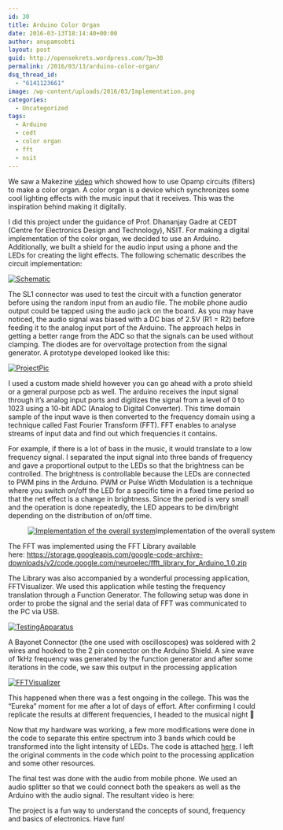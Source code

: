 ```yaml
---
id: 30
title: Arduino Color Organ
date: 2016-03-13T18:14:40+00:00
author: anupamsobti
layout: post
guid: http://opensekrets.wordpress.com/?p=30
permalink: /2016/03/13/arduino-color-organ/
dsq_thread_id:
  - "6141123661"
image: /wp-content/uploads/2016/03/Implementation.png
categories:
  - Uncategorized
tags:
  - Arduino
  - cedt
  - color organ
  - fft
  - nsit
---
```

We saw a Makezine <a href="http://makezine.com/2013/05/16/use-op-amps-to-make-a-led-color-organ/" target="_blank">video</a> which showed how to use Opamp circuits (filters) to make a color organ. A color organ is a device which synchronizes some cool lighting effects with the music input that it receives. This was the inspiration behind making it digitally.

I did this project under the guidance of Prof. Dhananjay Gadre at CEDT (Centre for Electronics Design and Technology), NSIT. For making a digital implementation of the color organ, we decided to use an Arduino. Additionally, we built a shield for the audio input using a phone and the LEDs for creating the light effects. The following schematic describes the circuit implementation:

<a href="/2016/03/13/arduino-color-organ/schematic/" rel="attachment wp-att-200"><img class="alignnone wp-image-200 size-full" src="/wp-content/uploads/2016/03/Schematic.png" alt="Schematic" width="1048" height="473" srcset="/wp-content/uploads/2016/03/Schematic.png 1048w, /wp-content/uploads/2016/03/Schematic-300x135.png 300w, /wp-content/uploads/2016/03/Schematic-768x347.png 768w, /wp-content/uploads/2016/03/Schematic-1024x462.png 1024w, /wp-content/uploads/2016/03/Schematic-700x316.png 700w" sizes="(max-width: 1048px) 100vw, 1048px" /></a>

The SL1 connector was used to test the circuit with a function generator before using the random input from an audio file. The mobile phone audio output could be tapped using the audio jack on the board. As you may have noticed, the audio signal was biased with a DC bias of 2.5V (R1 = R2) before feeding it to the analog input port of the Arduino. The approach helps in getting a better range from the ADC so that the signals can be used without clamping. The diodes are for overvoltage protection from the signal generator. A prototype developed looked like this:

<a href="/2016/03/13/arduino-color-organ/projectpic/" rel="attachment wp-att-201"><img class="alignnone wp-image-201 size-full" src="/wp-content/uploads/2016/03/ProjectPic.png" alt="ProjectPic" width="511" height="348" srcset="/wp-content/uploads/2016/03/ProjectPic.png 511w, /wp-content/uploads/2016/03/ProjectPic-300x204.png 300w" sizes="(max-width: 511px) 100vw, 511px" /></a>

I used a custom made shield however you can go ahead with a proto shield or a general purpose pcb as well. The arduino receives the input signal through it&#8217;s analog input ports and digitizes the signal from a level of 0 to 1023 using a 10-bit ADC (Analog to Digital Converter). This time domain sample of the input wave is then converted to the frequency domain using a technique called Fast Fourier Transform (FFT). FFT enables to analyse streams of input data and find out which frequencies it contains.

For example, if there is a lot of bass in the music, it would translate to a low frequency signal. I separated the input signal into three bands of frequency and gave a proportional output to the LEDs so that the brightness can be controlled. The brightness is controllable because the LEDs are connected to PWM pins in the Arduino. PWM or Pulse Width Modulation is a technique where you switch on/off the LED for a specific time in a fixed time period so that the net effect is a change in brightness. Since the period is very small and the operation is done repeatedly, the LED appears to be dim/bright depending on the distribution of on/off time.<figure id="attachment_202" style="width: 575px" class="wp-caption alignnone">

<a href="/2016/03/13/arduino-color-organ/implementation/" rel="attachment wp-att-202"><img class="wp-image-202 size-full" src="/wp-content/uploads/2016/03/Implementation.png" alt="Implementation of the overall system" width="575" height="262" srcset="/wp-content/uploads/2016/03/Implementation.png 575w, /wp-content/uploads/2016/03/Implementation-300x137.png 300w" sizes="(max-width: 575px) 100vw, 575px" /></a>Implementation of the overall system</figure> 

The FFT was implemented using the FFT Library available here: https://storage.googleapis.com/google-code-archive-downloads/v2/code.google.com/neuroelec/ffft_library_for_Arduino_1.0.zip

The Library was also accompanied by a wonderful processing application, FFTVisualizer. We used this application while testing the frequency translation through a Function Generator. The following setup was done in order to probe the signal and the serial data of FFT was communicated to the PC via USB.

<a href="/2016/03/13/arduino-color-organ/testingapparatus/" rel="attachment wp-att-203"><img class="alignnone wp-image-203 size-full" src="/wp-content/uploads/2016/03/TestingApparatus.png" alt="TestingApparatus" width="661" height="497" srcset="/wp-content/uploads/2016/03/TestingApparatus.png 661w, /wp-content/uploads/2016/03/TestingApparatus-300x226.png 300w, /wp-content/uploads/2016/03/TestingApparatus-465x350.png 465w" sizes="(max-width: 661px) 100vw, 661px" /></a>

A Bayonet Connector (the one used with oscilloscopes) was soldered with 2 wires and hooked to the 2 pin connector on the Arduino Shield. A sine wave of 1kHz frequency was generated by the function generator and after some iterations in the code, we saw this output in the processing application

<a href="/2016/03/13/arduino-color-organ/fftvisualizer/" rel="attachment wp-att-204"><img class="alignnone wp-image-204 size-full" src="/wp-content/uploads/2016/03/FFTVisualizer.png" alt="FFTVisualizer" width="785" height="596" srcset="/wp-content/uploads/2016/03/FFTVisualizer.png 785w, /wp-content/uploads/2016/03/FFTVisualizer-300x228.png 300w, /wp-content/uploads/2016/03/FFTVisualizer-768x583.png 768w, /wp-content/uploads/2016/03/FFTVisualizer-461x350.png 461w" sizes="(max-width: 785px) 100vw, 785px" /></a>

This happened when there was a fest ongoing in the college. This was the &#8220;Eureka&#8221; moment for me after a lot of days of effort. After confirming I could replicate the results at different frequencies, I headed to the musical night 🙂

Now that my hardware was working, a few more modifications were done in the code to separate this entire spectrum into 3 bands which could be transformed into the light intensity of LEDs. The code is attached <a href="http://www.anupamsobti.com/miscProjectFiles/ColorOrganCode.ino" target="_blank">here</a>. I left the original comments in the code which point to the processing application and some other resources.

The final test was done with the audio from mobile phone. We used an audio splitter so that we could connect both the speakers as well as the Arduino with the audio signal. The resultant video is here:



The project is a fun way to understand the concepts of sound, frequency and basics of electronics. Have fun!
